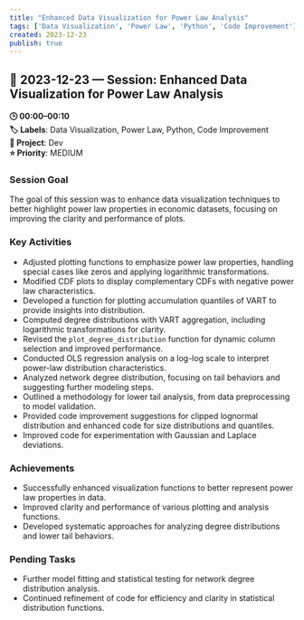 ```yaml
---
title: "Enhanced Data Visualization for Power Law Analysis"
tags: ['Data Visualization', 'Power Law', 'Python', 'Code Improvement']
created: 2023-12-23
publish: true
---
```


## 📅 2023-12-23 — Session: Enhanced Data Visualization for Power Law Analysis

**🕒 00:00–00:10**  
**🏷️ Labels**: Data Visualization, Power Law, Python, Code Improvement  
**📂 Project**: Dev  
**⭐ Priority**: MEDIUM  


### Session Goal
The goal of this session was to enhance data visualization techniques to better highlight power law properties in economic datasets, focusing on improving the clarity and performance of plots.

### Key Activities
- Adjusted plotting functions to emphasize power law properties, handling special cases like zeros and applying logarithmic transformations.
- Modified CDF plots to display complementary CDFs with negative power law characteristics.
- Developed a function for plotting accumulation quantiles of VART to provide insights into distribution.
- Computed degree distributions with VART aggregation, including logarithmic transformations for clarity.
- Revised the `plot_degree_distribution` function for dynamic column selection and improved performance.
- Conducted OLS regression analysis on a log-log scale to interpret power-law distribution characteristics.
- Analyzed network degree distribution, focusing on tail behaviors and suggesting further modeling steps.
- Outlined a methodology for lower tail analysis, from data preprocessing to model validation.
- Provided code improvement suggestions for clipped lognormal distribution and enhanced code for size distributions and quantiles.
- Improved code for experimentation with Gaussian and Laplace deviations.

### Achievements
- Successfully enhanced visualization functions to better represent power law properties in data.
- Improved clarity and performance of various plotting and analysis functions.
- Developed systematic approaches for analyzing degree distributions and lower tail behaviors.

### Pending Tasks
- Further model fitting and statistical testing for network degree distribution analysis.
- Continued refinement of code for efficiency and clarity in statistical distribution functions.
